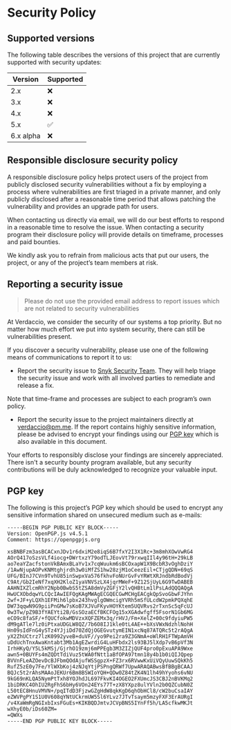 # Security Policy

## Supported versions

The following table describes the versions of this project that are currently supported with security updates:

| Version   | Supported          |
| --------- | ------------------ |
| 2.x       | :x:                |
| 3.x       | :x:                |
| 4.x       | :x:                |
| 5.x       | :white_check_mark: |
| 6.x alpha | :x:                |

## Responsible disclosure security policy

A responsible disclosure policy helps protect users of the project from publicly disclosed security vulnerabilities without a fix by employing a process where vulnerabilities are first triaged in a private manner, and only publicly disclosed after a reasonable time period that allows patching the vulnerability and provides an upgrade path for users.

When contacting us directly via email, we will do our best efforts to respond in a reasonable time to resolve the issue. When contacting a security program their disclosure policy will provide details on timeframe, processes and paid bounties.

We kindly ask you to refrain from malicious acts that put our users, the project, or any of the project’s team members at risk.

## Reporting a security issue

> Please do not use the provided email address to report issues which are not related to security vulnerabilities

At Verdaccio, we consider the security of our systems a top priority. But no matter how much effort we put into system security, there can still be vulnerabilities present.

If you discover a security vulnerability, please use one of the following means of communications to report it to us:

- Report the security issue to [Snyk Security Team](https://snyk.io/vulnerability-disclosure). They will help triage the security issue and work with all involved parties to remediate and release a fix.

Note that time-frame and processes are subject to each program’s own policy.

- Report the security issue to the project maintainers directly at verdaccio@pm.me. If the report contains highly sensitive information, please be advised to encrypt your findings using our [PGP key](https://cdn.verdaccio.dev/gpg/publickey.verdaccio@pm.me.asc) which is also available in this document.

Your efforts to responsibly disclose your findings are sincerely appreciated. There isn't a security bounty program available, but any security contributions will be duly acknowledged to recognize your valuable input.

## PGP key

The following is this project’s PGP key which should be used to encrypt any sensitive information shared on unsecured medium such as e-mails:

```
-----BEGIN PGP PUBLIC KEY BLOCK-----
Version: OpenPGP.js v4.5.1
Comment: https://openpgpjs.org

xsBNBFzm3asBCACxnJDv1r6dxiM2e8iqS6B7fxY2I3X1Rc+3m8mhXOwVwRG4
AOrQ417oSzsVLf4iocg+DWrtxzY79odTLJEovVt79rxwqIIl4y96tH+29kLB
ao7eaYZacfstonVkBAmxBLaYv1x7cqWuukm6sBCOxapW1X9BcbR3vOghDziY
/1AwNjupAOPvKNMtghjrdh3w0iMfZS1hw28zjM1oCeezEil+CTjgQDN+69qS
UFG/BInJ7CVn9TvhU85inSwpxVa576fkhvFoNUrGvFvYRWtXRJndbRdBodVj
C9At/Gb2IeNf7xqXH2KloZ1yaVNVSzLX4jqrMWeF+9Z12SjUyL6G9TwDABEB
AAHNIXZlcmRhY2Npb0BwbS5tZSA8dmVyZGFjY2lvQHBtLm1lPsLAdQQQAQgA
HwUCXObdqwYLCQcIAwIEFQgKAgMWAgECGQECGwMCHgEACgkQpSvoGbwFJYhn
2wf+JF+yLQXh1EFMih6lpbx243hvglgOWmcigYVRh5mSfULcdW2pmkPQXqhE
DW73qqwN9G9piiPnGMw7sKoB7XJVuFKyvHOYKtem5UQVRvs2rTxnSc5qFcUJ
0w3Tw/pZ9B3fYAEYti2B/GsSOzaECfBKCFOg15xXGAdwfgff5FsorN1Gb6MG
eCO9c8faSF/+fQUCfokwMDVzxXQFZEMx3q/rHVJ/Fm+XelZ+00c9fdyiuPW5
dM9gATle7lz0iPtxaUDGLW8QZ/7b6O8IJ1kle0tL4AE++bXsVWxNdzhlNohH
Hn09sIdFnG4ySTz4YJjiDd70ZdQjOGEGvutymEIN1xcNq87ATQRc5t2rAQgA
yX2ZhUCtrz7lzK0992yveB+duVF//yo9Pei2ra9Z3GNmA+oWlRH1FTWpAmVH
uDdUchTnxAwaKntabt3Mb1AgEZwrdiG4LuHFbdx2ls93BJ5lXdp7vB6pVf3N
IrhHKyQ/Y5L5kMSj/GjrhO19zmj6mPPEgb3M3ZIZjQUF4pro0pExuAPA9Wxe
awn5+0BUYFs4mZQDtTdiVuz5tWA0fNtt1aBfOPA97tmn18y4b1b0iQIJQpep
BVVnFLeAZOevDcBJFbmQOdAjufWSSgpzX+FZ3rx6RVwwKxUiVQyUuwSQkKh5
RufZ5zE0y7Fe/YlWXbKoj4zNJqYtjPSPngQRWf7UpwARAQABwsBfBBgBCAAJ
BQJc5t2rAhsMAAoJEKUr6Bm8BSWIoYQH+QDw0Z84tZK4N1lh49hYyohs6vNU
9kG69nKLQA5NymPtTxh8YOJhdJL697FkvKI4OGEO2FXUmcJS3CBJ2nBVKMq2
1biDRKC4OhIU2RgFhS6bHy6VOn24EYs77T+zX8YXpz8ulYVln2b0QZCubN0Z
L50tEC8HnuVMVN+/pqITdD3FjzwGZgHdW8qkKgD6qhObHCl8/cW2buCsaIAY
eZWVPgPY1S1U0V608qYNtUCkrmUW5Sl6YLvz7JTvTsaym5mzyFXF3ErAURgI
/v4XaWmRgNGIxbIxsFGuEs+KIKBQDJmtvJCVpBNS5IYnFf5h/LA5cfkwMKJt
wXhyE0b/iDs60ZM=
=QWXs
-----END PGP PUBLIC KEY BLOCK-----
```
